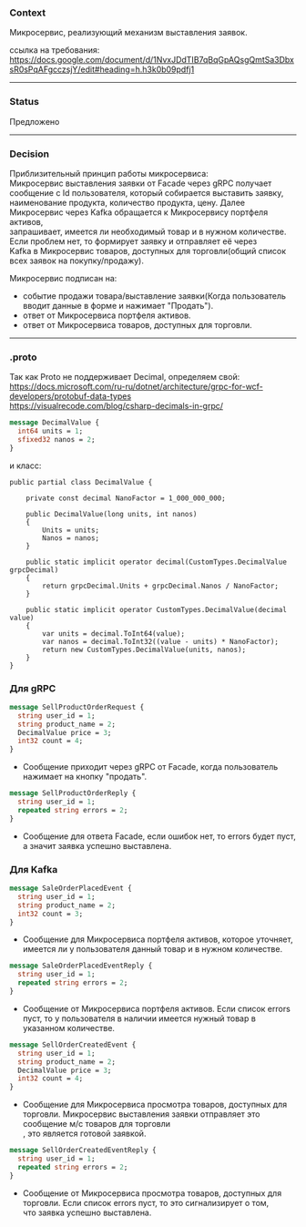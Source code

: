 ### Context

Микросервис, реализующий механизм выставления заявок. 

ссылка на требования:  
https://docs.google.com/document/d/1NvxJDdTIB7qBqGpAQsgQmtSa3DbxsR0sPqAFgcczsjY/edit#heading=h.h3k0b09pdfj1

---

### Status 

Предложено

---

### Decision

Приблизительный принцип работы микросервиса:  
Микросервис выставления заявки от Facade через gRPC получает сообщение с Id пользователя, который собирается выставить заявку,   
наименование продукта, количество продукта, цену. Далее Микросервис через Kafka обращается к Микросервису портфеля активов,  
запрашивает, имеется ли необходимый товар и в нужном количестве. Если проблем нет, то формирует заявку и отправляет её через  
Kafka в Микросервис товаров, доступных для торговли(общий список всех заявок на покупку/продажу).

Микросервис подписан на:  
- событие продажи товара/выставление заявки(Когда пользователь вводит данные в форме и нажимает "Продать").  
- ответ от Микросервиса портфеля активов.
- ответ от Микросервиса товаров, доступных для торговли.

---

### .proto

Так как Proto не поддерживает Decimal, определяем свой:  
https://docs.microsoft.com/ru-ru/dotnet/architecture/grpc-for-wcf-developers/protobuf-data-types  
https://visualrecode.com/blog/csharp-decimals-in-grpc/

```proto
message DecimalValue {
  int64 units = 1;
  sfixed32 nanos = 2;
}
```

и класс:
```
public partial class DecimalValue {

	private const decimal NanoFactor = 1_000_000_000;
	
	public DecimalValue(long units, int nanos) 
	{
		Units = units;
		Nanos = nanos;
	}

	public static implicit operator decimal(CustomTypes.DecimalValue grpcDecimal)
	{
		return grpcDecimal.Units + grpcDecimal.Nanos / NanoFactor;
	}

	public static implicit operator CustomTypes.DecimalValue(decimal value) 
	{
		var units = decimal.ToInt64(value);
		var nanos = decimal.ToInt32((value - units) * NanoFactor);
		return new CustomTypes.DecimalValue(units, nanos);
	}
}
```  

### Для gRPC

```proto
message SellProductOrderRequest {
  string user_id = 1;
  string product_name = 2;
  DecimalValue price = 3;
  int32 count = 4;
}
```  
- Сообщение приходит через gRPC от Facade, когда пользователь нажимает на кнопку "продать".

```proto
message SellProductOrderReply {
  string user_id = 1;
  repeated string errors = 2;
}
```  
- Сообщение для ответа Facade, если ошибок нет, то errors будет пуст, а значит заявка успешно выставлена.

### Для Kafka

```proto
message SaleOrderPlacedEvent {
  string user_id = 1;
  string product_name = 2;
  int32 count = 3;
}
```  
- Сообщение для Микросервиса портфеля активов, которое уточняет, имеется ли у пользователя данный товар и в нужном количестве.

```proto
message SaleOrderPlacedEventReply {
  string user_id = 1;
  repeated string errors = 2;
}
```
- Сообщение от Микросервиса портфеля активов. Если список errors пуст, то у пользователя в наличии имеется нужный товар в указанном количестве.  

```proto
message SellOrderCreatedEvent {
  string user_id = 1;
  string product_name = 2;
  DecimalValue price = 3;
  int32 count = 4;
}
```  
- Сообщение для Микросервиса просмотра товаров, доступных для торговли. Микросервис выставления заявки отправляет это сообщение м/c товаров для торговли  
, это является готовой заявкой.

```proto
message SellOrderCreatedEventReply {
  string user_id = 1;
  repeated string errors = 2;
}
```  
- Сообщение от Микросервиса просмотра товаров, доступных для торговли. Если список errors пуст, то это сигнализирует о том,  
что заявка успешно выставлена.
